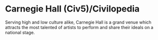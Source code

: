 # Carnegie Hall (Civ5)/Civilopedia

Serving high and low culture alike, Carnegie Hall is a grand venue which attracts the most talented of artists to perform and share their ideals on a national stage.
